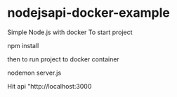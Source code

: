 # nodejsapi-docker-example
Simple Node.js with docker
To start project

npm install

then
to run project to docker container

nodemon server.js

Hit api "http://localhost:3000
